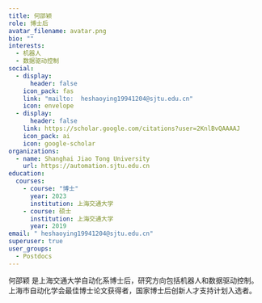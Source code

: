 ```yaml
---
title: 何邵颖
role: 博士后
avatar_filename: avatar.png
bio: ""
interests:
  - 机器人
  - 数据驱动控制
social:
  - display:
      header: false
    icon_pack: fas
    link: "mailto:  heshaoying19941204@sjtu.edu.cn"
    icon: envelope
  - display:
      header: false
    link: https://scholar.google.com/citations?user=2KnlBvQAAAAJ
    icon_pack: ai
    icon: google-scholar
organizations:
  - name: Shanghai Jiao Tong University
    url: https://automation.sjtu.edu.cn
education:
  courses:
    - course: "博士"
      year: 2023
      institution: 上海交通大学
    - course: 硕士
      institution: 上海交通大学
      year: 2019
email: " heshaoying19941204@sjtu.edu.cn"
superuser: true
user_groups:
  - Postdocs
---
```

何邵颖 是上海交通大学自动化系博士后，研究方向包括机器人和数据驱动控制。上海市自动化学会最佳博士论文获得者，国家博士后创新人才支持计划入选者。
